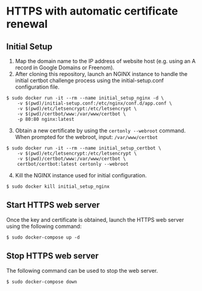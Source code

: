 # HTTPS with automatic certificate renewal

## Initial Setup

1. Map the domain name to the IP address of website host (e.g. using an A record in Google Domains or Freenom).
2. After cloning this repository, launch an NGINX instance to handle the initial certbot challenge process using the initial-setup.conf configuration file.

```
$ sudo docker run -it --rm --name initial_setup_nginx -d \
    -v $(pwd)/initial-setup.conf:/etc/nginx/conf.d/app.conf \
    -v $(pwd)/etc/letsencrypt:/etc/letsencrypt \
    -v $(pwd)/certbot/www:/var/www/certbot \
    -p 80:80 nginx:latest
```

3. Obtain a new certificate by using the `certonly --webroot` command. When prompted for the webroot, input: `/var/www/certbot`

```
$ sudo docker run -it --rm --name initial_setup_certbot \
    -v $(pwd)/etc/letsencrypt:/etc/letsencrypt \
    -v $(pwd)/certbot/www:/var/www/certbot \
    certbot/certbot:latest certonly --webroot
```

4. Kill the NGINX instance used for initial configuration.

```
$ sudo docker kill initial_setup_nginx
```

## Start HTTPS web server

Once the key and certificate is obtained, launch the HTTPS web server using the following command:

```
$ sudo docker-compose up -d
```

## Stop HTTPS web server

The following command can be used to stop the web server.

```
$ sudo docker-compose down
```